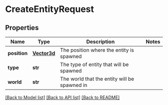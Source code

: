 # CreateEntityRequest

## Properties
Name | Type | Description | Notes
------------ | ------------- | ------------- | -------------
**position** | [**Vector3d**](Vector3d.md) | The position where the entity is spawned | 
**type** | **str** | The type of entity that will be spawned | 
**world** | **str** | The world that the entity will be spawned in | 

[[Back to Model list]](../README.md#documentation-for-models) [[Back to API list]](../README.md#documentation-for-api-endpoints) [[Back to README]](../README.md)


